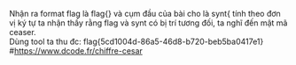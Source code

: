 Nhận ra format flag là flag{} và cụm đầu của bài cho là synt{ tính theo đơn vị ký tự ta nhận thấy rằng flag và synt có bị trí tương đối, ta nghĩ đến mật mã ceaser.  
Dùng tool ta thu đc: flag{5cd1004d-86a5-46d8-b720-beb5ba0417e1} #https://www.dcode.fr/chiffre-cesar
